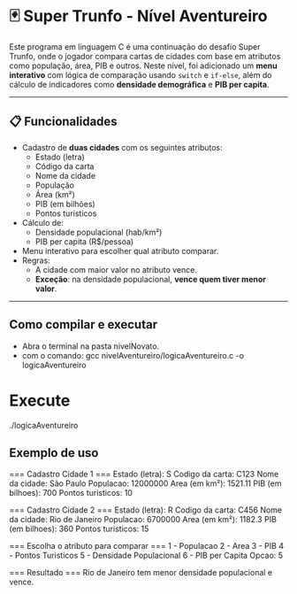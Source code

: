 # 🃏 Super Trunfo - Nível Aventureiro

Este programa em linguagem C é uma continuação do desafio Super Trunfo, onde o jogador compara cartas de cidades com base em atributos como população, área, PIB e outros. Neste nível, foi adicionado um **menu interativo** com lógica de comparação usando `switch` e `if-else`, além do cálculo de indicadores como **densidade demográfica** e **PIB per capita**.

---

## 📋 Funcionalidades

- Cadastro de **duas cidades** com os seguintes atributos:
  - Estado (letra)
  - Código da carta
  - Nome da cidade
  - População
  - Área (km²)
  - PIB (em bilhões)
  - Pontos turísticos
- Cálculo de:
  - Densidade populacional (hab/km²)
  - PIB per capita (R$/pessoa)
- Menu interativo para escolher qual atributo comparar.
- Regras:
  - A cidade com maior valor no atributo vence.
  - **Exceção**: na densidade populacional, **vence quem tiver menor valor**.

---

## Como compilar e executar
- Abra o terminal na pasta nivelNovato.
- com o comando: 
gcc nivelAventureiro/logicaAventureiro.c -o logicaAventureiro
# Execute
./logicaAventureiro


## Exemplo de uso

=== Cadastro Cidade 1 ===
Estado (letra): S
Codigo da carta: C123
Nome da cidade: São Paulo
Populacao: 12000000
Area (em km²): 1521.11
PIB (em bilhoes): 700
Pontos turisticos: 10

=== Cadastro Cidade 2 ===
Estado (letra): R
Codigo da carta: C456
Nome da cidade: Rio de Janeiro
Populacao: 6700000
Area (em km²): 1182.3
PIB (em bilhoes): 360
Pontos turisticos: 15

=== Escolha o atributo para comparar ===
1 - Populacao
2 - Area
3 - PIB
4 - Pontos Turisticos
5 - Densidade Populacional
6 - PIB per Capita
Opcao: 5

=== Resultado ===
Rio de Janeiro tem menor densidade populacional e vence.

